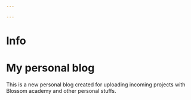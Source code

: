 ```yaml
---

---
```

# Info

#  My personal blog

This is a new personal blog created for uploading incoming projects with Blossom academy and other personal stuffs.